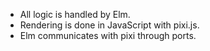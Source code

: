 - All logic is handled by Elm. 
- Rendering is done in JavaScript with pixi.js. 
- Elm communicates with pixi through ports.